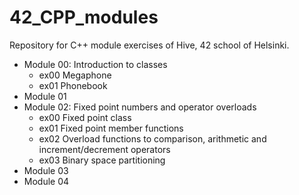 # 42_CPP_modules
Repository for C++ module exercises of Hive, 42 school of Helsinki.

- Module 00:
  Introduction to classes
  - ex00 Megaphone
  - ex01 Phonebook
- Module 01
- Module 02:
  Fixed point numbers and operator overloads
  - ex00 Fixed point class
  - ex01 Fixed point member functions
  - ex02 Overload functions to comparison, arithmetic and increment/decrement operators
  - ex03 Binary space partitioning
- Module 03
- Module 04
